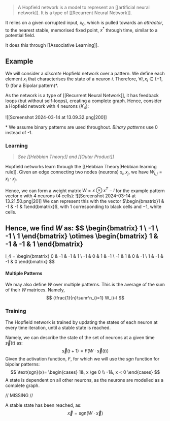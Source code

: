 > A Hopfield network is a model to represent an [[artificial neural network]]. It is a type of [[Recurrent Neural Network]].

It relies on a given corrupted input, $x_0$, which is pulled towards an *attractor*, to the nearest stable, memorised fixed point, $x^*$ through time, similar to a potential field.

It does this through [[Associative Learning]].

## Example
We will consider a *discrete* Hopfield network over a pattern.
We define each element $x_i$ that characterises the state of a neuron $i$.
Therefore, $\forall i, x_i \in \{-1,1\}$ (for a Bipolar pattern)\*.

As the network is a type of [[Recurrent Neural Network]], it has feedback loops (but without self-loops), creating a complete graph. Hence, consider a Hopfield network with 4 neurons ($K_4$):

![[Screenshot 2024-03-14 at 13.09.32.png|200]]

\* We assume binary patterns are used throughout. *Binary patterns* use 0 instead of -1.
### Learning
> *See [[Hebbian Theory]] and [[Outer Product]]*

Hopfield networks learn through the [[Hebbian Theory|Hebbian learning rule]]. Given an edge connecting two nodes (neurons) $x_i,x_j$, we have $W_{i,j} = x_i \cdot x_j$.

Hence, we can form a weight matrix $W = x\otimes x^T - I$ for the example pattern vector $x$ with 4 neurons (4 cells):
![[Screenshot 2024-03-14 at 13.21.50.png|20]]
We can represent this with the vector $\begin{bmatrix}1 & -1 & -1 & 1\end{bmatrix}$, with $1$ corresponding to black cells and $-1$, white cells.

Hence, we find $W$ as:
$$
\begin{bmatrix}
1 \\ -1 \\ -1 \\ 1
\end{bmatrix}
\otimes
\begin{bmatrix}
1 & -1 & -1 & 1
\end{bmatrix}
-
I_4 =
 \begin{bmatrix}
0 & -1 & -1 & 1 \\
-1 & 0 & 1 & -1 \\
-1 & 1 & 0 & -1 \\
1 & -1 & -1 & 0
\end{bmatrix}
$$

#### Multiple Patterns
We may also define $W$ over multiple patterns. This is the average of the sum of their $W$ matrices. Namely,
$$
(\frac{1}{n}\sum^n_{i=1} W_i)-I
$$
### Training
The Hopfield network is trained by updating the states of each neuron at every time iteration, until a stable state is reached.

Namely, we can describe the state of the set of neurons at a given time $\vec{s}(t)$ as:
$$
\vec{s}(t+1) = F(W \cdot \vec{s}(t))
$$Given the activation function, $F$, for which we will use the $sgn$ function for bipolar patterns:
$$
\text{sgn}(x)=
\begin{cases}
1&, x \ge 0 \\
-1&, x < 0
\end{cases}
$$
A state is dependent on all other neurons, as the neurons are modelled as a complete graph.

// MISSING //

A stable state has been reached, as:
$$
\vec{x} = \text{sgn}(W \cdot \vec{x})
$$
